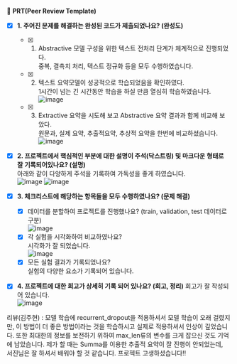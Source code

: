 🔑 **PRT(Peer Review Template)**

- [x] **1. 주어진 문제를 해결하는 완성된 코드가 제출되었나요? (완성도)**
  - [x] 1. Abstractive 모델 구성을 위한 텍스트 전처리 단계가 체계적으로 진행되었다.  
      중복, 결측치 처리, 텍스트 정규화 등을 모두 수행하였습니다.  
  - [x] 2. 텍스트 요약모델이 성공적으로 학습되었음을 확인하였다.  
        1시간이 넘는 긴 시간동안 학습을 하실 만큼 열심히 학습하였습니다.   
        ![image](https://github.com/silpiria98/AIFFEL-3/assets/85987307/563cbe4b-d303-4182-a701-3f8f5a0519f3)
  - [x] 3. Extractive 요약을 시도해 보고 Abstractive 요약 결과과 함께 비교해 보았다.   
        원문과, 실제 요약, 추출적요약, 추상적 요약을 한번에 비교하셨습니다.  
        ![image](https://github.com/silpiria98/AIFFEL-3/assets/85987307/04689b59-d059-4198-80d5-67208aa5979d)
- [x] **2. 프로젝트에서 핵심적인 부분에 대한 설명이 주석(닥스트링) 및 마크다운 형태로 잘 기록되어있나요? (설명)**   
    아래와 같이 다양하게 주석을 기록하여 가독성을 좋게 하였습니다.  
    ![image](https://github.com/seojingjin/AIFFEL/assets/85987307/90c34bfb-ebb4-4411-b87a-e84f766a46f8)
    ![image](https://github.com/seojingjin/AIFFEL/assets/85987307/2160e5ae-14e0-4857-9bd8-7f52306cd25e)

- [x] **3. 체크리스트에 해당하는 항목들을 모두 수행하였나요? (문제 해결)**   
  - [x] 데이터를 분할하여 프로젝트를 진행했나요? (train, validation, test 데이터로 구분)    
        ![image](https://github.com/seojingjin/AIFFEL/assets/85987307/90a8fa83-94e1-45d9-97a3-94bc14379670)
  - [x] 각 실험을 시각화하여 비교하였나요?  
        시각화가 잘 되었습니다.  
        ![image](https://github.com/silpiria98/AIFFEL-3/assets/85987307/a26e3e8d-96ec-441c-99ab-e476ed8da3d4)
  - [x] 모든 실험 결과가 기록되었나요?  
        실험의 다양한 요소가 기록되어 있습니다.  
        
- [x] **4. 프로젝트에 대한 회고가 상세히 기록 되어 있나요? (회고, 정리)**
      회고가 잘 작성되어 있습니다.  
     ![image](https://github.com/silpiria98/AIFFEL-3/assets/85987307/096ce2a6-5e43-41cb-b7f4-7f573252bd9c)

     
리뷰(김주현) : 모델 학습에 recurrent_dropout을 적용하셔서 모델 학습이 오래 걸렸지만, 이 방법이 더 좋은 방법이라는 것을 학습하시고 실제로 적용하셔서 인상이 깊었습니다. 또한 최대한의 정보를 보전하기 위하여 max_len류의 변수를 크게 잡으신 것도 기억에 남았습니다. 제가 할 때는 Summa를 이용한 추출적 요약이 잘 진행이 안되었는데, 서진님은 잘 하셔서 배워야 할 것 같습니다. 프로젝트 고생하셨습니다!!

